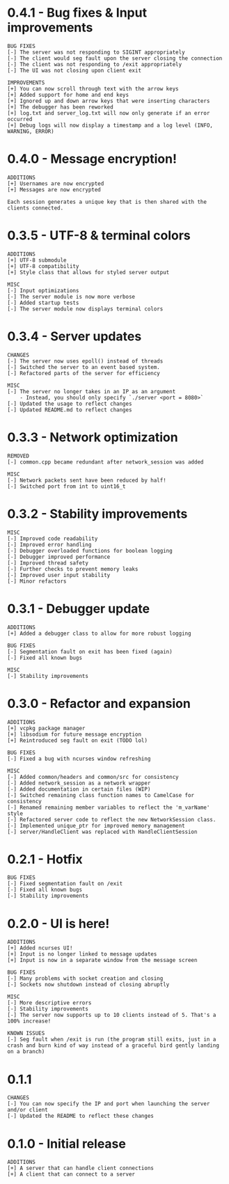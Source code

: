 # 0.4.1 - Bug fixes & Input improvements

    BUG FIXES
    [-] The server was not responding to SIGINT appropriately
    [-] The client would seg fault upon the server closing the connection
    [-] The client was not responding to /exit appropriately
    [-] The UI was not closing upon client exit

    IMPROVEMENTS
    [+] You can now scroll through text with the arrow keys
    [+] Added support for home and end keys
    [+] Ignored up and down arrow keys that were inserting characters
    [+] The debugger has been reworked
    [+] log.txt and server_log.txt will now only generate if an error occurred
    [+] Debug logs will now display a timestamp and a log level (INFO, WARNING, ERROR)

# 0.4.0 - Message encryption!
    ADDITIONS
    [+] Usernames are now encrypted
    [+] Messages are now encrypted

    Each session generates a unique key that is then shared with the clients connected.

# 0.3.5 - UTF-8 & terminal colors
    ADDITIONS
    [+] UTF-8 submodule
    [+] UTF-8 compatibility
    [+] Style class that allows for styled server output

    MISC
    [-] Input optimizations
    [-] The server module is now more verbose
    [-] Added startup tests
    [-] The server module now displays terminal colors

# 0.3.4 - Server updates
    CHANGES
    [-] The server now uses epoll() instead of threads
    [-] Switched the server to an event based system.
    [-] Refactored parts of the server for efficiency

    MISC
    [-] The server no longer takes in an IP as an argument
        - Instead, you should only specify `./server <port = 8080>`
    [-] Updated the usage to reflect changes
    [-] Updated README.md to reflect changes

# 0.3.3 - Network optimization
    REMOVED
    [-] common.cpp became redundant after network_session was added
    
    MISC
    [-] Network packets sent have been reduced by half!
    [-] Switched port from int to uint16_t

# 0.3.2 - Stability improvements
    MISC
    [-] Improved code readability
    [-] Improved error handling
    [-] Debugger overloaded functions for boolean logging
    [-] Debugger improved performance
    [-] Improved thread safety
    [-] Further checks to prevent memory leaks
    [-] Improved user input stability
    [-] Minor refactors

# 0.3.1 - Debugger update
    ADDITIONS
    [+] Added a debugger class to allow for more robust logging

    BUG FIXES
    [-] Segmentation fault on exit has been fixed (again)
    [-] Fixed all known bugs

    MISC
    [-] Stability improvements

# 0.3.0 - Refactor and expansion
    ADDITIONS
    [+] vcpkg package manager
    [+] libsodium for future message encryption
    [+] Reintroduced seg fault on exit (TODO lol)

    BUG FIXES
    [-] Fixed a bug with ncurses window refreshing
    
    MISC
    [-] Added common/headers and common/src for consistency
    [-] Added network_session as a network wrapper
    [-] Added documentation in certain files (WIP)
    [-] Switched remaining class function names to CamelCase for consistency
    [-] Renamed remaining member variables to reflect the 'm_varName' style
    [-] Refactored server code to reflect the new NetworkSession class.
    [-] Implemented unique_ptr for improved memory management
    [-] server/HandleClient was replaced with HandleClientSession

# 0.2.1 - Hotfix
    BUG FIXES
    [-] Fixed segmentation fault on /exit
    [-] Fixed all known bugs
    [-] Stability improvements

# 0.2.0 - UI is here!

    ADDITIONS
    [+] Added ncurses UI!
    [+] Input is no longer linked to message updates
    [+] Input is now in a separate window from the message screen

    BUG FIXES
    [-] Many problems with socket creation and closing
    [-] Sockets now shutdown instead of closing abruptly

    MISC
    [-] More descriptive errors
    [-] Stability improvements
    [-] The server now supports up to 10 clients instead of 5. That's a 100% increase!

    KNOWN ISSUES
    [-] Seg fault when /exit is run (the program still exits, just in a crash and burn kind of way instead of a graceful bird gently landing on a branch)

# 0.1.1

    CHANGES
    [-] You can now specify the IP and port when launching the server and/or client
    [-] Updated the README to reflect these changes

# 0.1.0 - Initial release

    ADDITIONS
    [+] A server that can handle client connections
    [+] A client that can connect to a server
